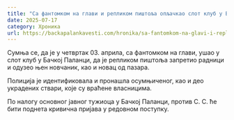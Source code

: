 ```yaml
---
title: "Са фантомком на глави и репликом пиштоља опљачкао слот клуб у Бачкој Паланци"
date: 2025-07-17
category: Хроника
url: https://backapalankavesti.com/hronika/sa-fantomkom-na-glavi-i-replikom-pistolja-opljackao-slot-klub-u-backoj-palanci/
---
```


Сумња се, да је у четвртак 03. априла, са фантомком на глави, ушао у слот клуб у Бачкој Паланци, да је репликом пиштоља запретио радници и одузео њен новчаник, као и новац од пазара.

Полиција је идентификовала и пронашла осумњиченог, као и део украдених ствари, које су враћене власницима.

По налогу основног јавног тужиоца у Бачкој Паланци, против С. С. ће бити поднета кривична пријава у редовном поступку.
